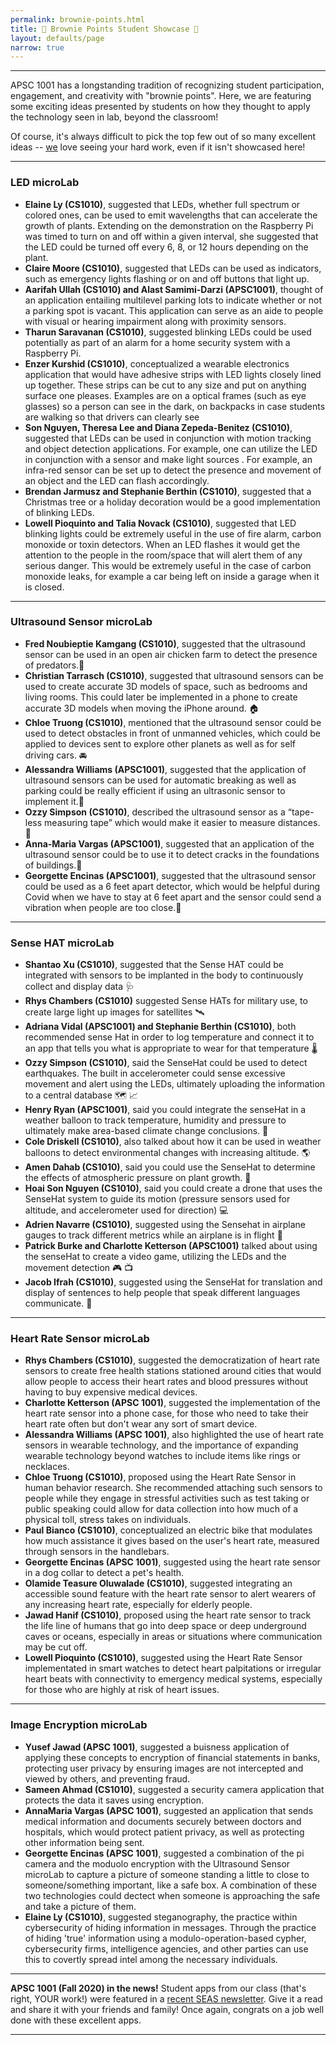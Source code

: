 ```yaml
---
permalink: brownie-points.html
title: 👑 Brownie Points Student Showcase 👑
layout: defaults/page
narrow: true
---
```


<!--- #### Table of Contents -->
<!--- - [Final Project](#final-project) -->
<!--- - [Assignment 4](#assignment-4) -->
<!--- - [Assignment 3](#assignment-3) -->
<!--- - [Assignment 2](#assignment-2) -->
<!--- - [Assignment 1](#assignment-1) -->



<hr>

APSC 1001 has a longstanding tradition of recognizing student participation, engagement, and creativity with "brownie points". Here, we are featuring some exciting ideas presented by students on how they thought to apply the technology seen in lab, beyond the classroom!

Of course, it's always difficult to pick the top few out of so many excellent ideas -- [we](contact.html) love seeing your hard work, even if it isn't showcased here!

<hr>

### LED microLab
- **Elaine Ly (CS1010)**, suggested that LEDs, whether full spectrum or colored ones, can be used to emit wavelengths that can accelerate the growth of plants. Extending on the demonstration on the Raspberry Pi was timed to turn on and off within a given interval, she suggested that the LED could be turned off every 6, 8, or 12 hours depending on the plant.
- **Claire Moore (CS1010)**, suggested that LEDs can be used as indicators, such as emergency lights flashing or on and off buttons that light up.
- **Aarifah Ullah (CS1010) and Alast Samimi-Darzi (APSC1001)**, thought of an application entailing multilevel parking lots to indicate whether or not a parking spot is vacant. This application can serve as an aide to people with visual or hearing impairment along with proximity sensors.
- **Tharun Saravanan (CS1010)**, suggested blinking LEDs could be used potentially as part of an alarm for a home security system with a Raspberry Pi.
- **Enzer Kurshid (CS1010)**, conceptualized a wearable electronics application that would have adhesive strips with LED lights closely lined up together. These strips can be cut to any size and put on anything surface one pleases. Examples are on a optical frames (such as eye glasses) so a person can see in the dark, on backpacks in case students are walking so that drivers can clearly see
- **Son Nguyen, Theresa Lee and Diana Zepeda-Benitez (CS1010)**, suggested that LEDs can be used in conjunction with motion tracking and object detection applications. For example, one can utilize the LED in conjunction with a sensor and make light sources . For example, an infra-red sensor can be set up to detect the presence and movement of an object and the LED can flash accordingly.
- **Brendan Jarmusz and Stephanie Berthin (CS1010)**, suggested that a Christmas tree or a holiday decoration would be a good implementation of blinking LEDs.
- **Lowell Pioquinto and Talia Novack (CS1010)**, suggested that LED blinking lights could be extremely useful in the use of fire alarm, carbon monoxide or toxin detectors. When an LED flashes it would get the attention to the people in the room/space that will alert them of any serious danger. This would be extremely useful in the case of carbon monoxide leaks, for example a car being left on inside a garage when it is closed.


<hr>

### Ultrasound Sensor microLab
- **Fred Noubieptie Kamgang (CS1010)**, suggested that the ultrasound sensor can be used in an open air chicken farm to detect the presence of predators.🐓
- **Christian Tarrasch (CS1010)**, suggested that ultrasound sensors can be used to create accurate 3D models of space, such as bedrooms and living rooms. This could later be implemented in a phone to create accurate 3D models when moving the iPhone around. 🏠
- **Chloe Truong (CS1010)**, mentioned that the ultrasound sensor could be used to detect obstacles in front of unmanned vehicles, which could be applied to devices sent to explore other planets as well as for self driving cars. 🚘
- **Alessandra Williams (APSC1001)**, suggested that the application of ultrasound sensors can be used for automatic breaking as well as parking could be really efficient if using an ultrasonic sensor to implement it.🛑
- **Ozzy Simpson (CS1010)**, described the ultrasound sensor as a “tape-less measuring tape” which would make it easier to measure distances.🧰
- **Anna-Maria Vargas (APSC1001)**, suggested that an application of the ultrasound sensor could be to use it to detect cracks in the foundations of buildings.🏢
- **Georgette Encinas (APSC1001)**, suggested that the ultrasound sensor could be used as a 6 feet apart detector, which would be helpful during Covid when we have to stay at 6 feet apart and the sensor could send a vibration when people are too close.🦠

<hr>

### Sense HAT microLab
- **Shantao Xu (CS1010)**, suggested that the Sense HAT could be integrated with sensors to be implanted in the body to continuously collect and display data 🩺
- **Rhys Chambers (CS1010)** suggested Sense HATs for military use, to create large light up images for satellites 🛰️
- **Adriana Vidal  (APSC1001) and Stephanie Berthin (CS1010)**, both recommended sense Hat in order to log temperature and connect it to an app that tells you what is appropriate to wear for that temperature 🌡️
- **Ozzy Simpson (CS1010)**, said the SenseHat could be used to detect earthquakes. The built in accelerometer could sense excessive movement and alert using the LEDs, ultimately uploading the information to a central database 🗺️ 📈
- **Henry Ryan  (APSC1001)**, said you could integrate the senseHat in a weather balloon to track temperature, humidity and pressure to ultimately make area-based climate change conclusions. 🎈 
- **Cole Driskell  (CS1010)**, also talked about how it can be used in weather balloons to detect environmental changes with increasing altitude. 🌎
- **Amen Dahab (CS1010)**, said you could use the SenseHat to determine the effects of atmospheric pressure on plant growth. 🌱
- **Hoai Son Nguyen (CS1010)**, said you could create a drone that uses the SenseHat system to guide its motion (pressure sensors used for altitude, and accelerometer used for direction) 💻
- **Adrien Navarre (CS1010)**, suggested using the Sensehat in airplane gauges to track different metrics while an airplane is in flight 🛫
- **Patrick Burke and Charlotte Ketterson (APSC1001)** talked about using the senseHat to create a video game, utilizing the LEDs and the movement detection 🎮 📺
- **Jacob Ifrah (CS1010)**, suggested using the SenseHat for translation and display of sentences to help people that speak different languages communicate. 📱

<hr>

### Heart Rate Sensor microLab
- **Rhys Chambers (CS1010)**, suggested the democratization of heart rate sensors to create free health stations stationed around cities that would allow people to access their heart rates and blood pressures without having to buy expensive medical devices.
- **Charlotte Ketterson (APSC 1001)**,  suggested the implementation of the heart rate sensor into a phone case, for those who need to take their heart rate often but don't wear any sort of smart device. 
- **Alessandra Williams (APSC 1001)**,  also highlighted the use of heart rate sensors in wearable technology, and the importance of expanding wearable technology beyond watches to include items like rings or necklaces.
- **Chloe Truong (CS1010)**, proposed using the Heart Rate Sensor in human behavior research. She recommended attaching such sensors to people while they engage in stressful activities such as test taking or public speaking could allow for data collection into how much of a physical toll, stress takes on individuals. 
- **Paul Bianco (CS1010)**, conceptualized an electric bike that modulates how much assistance it gives based on the user's heart rate, measured through sensors in the handlebars.
- **Georgette Encinas (APSC 1001)**, suggested using the heart rate sensor in a dog collar to detect a pet's health.
- **Olamide Teasure Oluwalade (CS1010)**, suggested integrating an accessible sound feature with the heart rate sensor to alert wearers of any increasing heart rate, especially for elderly people.
- **Jawad Hanif (CS1010)**, proposed using the heart rate sensor to track the life line of humans that go into deep space or deep underground caves or oceans, especially in areas or situations where communication may be cut off.
- **Lowell Pioquinto (CS1010)**, suggested using the Heart Rate Sensor implementated in smart watches to detect heart palpitations or irregular heart beats with connectivity to emergency medical systems, especially for those who are highly at risk of heart issues.

<hr>

### Image Encryption microLab
- **Yusef Jawad (APSC 1001)**, suggested a buisness application of applying these concepts to encryption of financial statements in banks, protecting user privacy by ensuring images are not intercepted and viewed by others, and preventing fraud.
- **Sameen Ahmad (CS1010)**, suggested a security camera application that protects the data it saves using encryption.
- **AnnaMaria Vargas (APSC 1001)**, suggested an application that sends medical information and documents securely between doctors and hospitals, which would protect patient privacy, as well as protecting other information being sent.
- **Georgette Encinas (APSC 1001)**, suggested a combination of the pi camera and the moduolo encryption with the Ultrasound Sensor microLab to capture a picture of someone standing a little to close to someone/something important, like a safe box. A combination of these two technologies could dectect when someone is approaching the safe and take a picture of them. 
- **Elaine Ly (CS1010)**, suggested steganography, the practice within cybersecurity of hiding information in messages. Through the practice of hiding 'true' information using a modulo-operation-based cypher, cybersecurity firms, intelligence agencies, and other parties can use this to covertly spread intel among the necessary individuals. 

<hr>


**APSC 1001 (Fall 2020) in the news!** Student apps from our class (that's right, YOUR work!) were featured in a <a href="https://www.seas.gwu.edu/seas-students-create-apps-promote-social-awareness-during-covid-19" target="_blank">recent SEAS newsletter</a>. Give it a read and share it with your friends and family! Once again, congrats on a job well done with these excellent apps.

<hr>

<!--- Congratulations on your outstanding work this fall, everyone! -->

<!--- 
### Final Project

After the final project presentations, both the [instruction team](contact.html) and the students voted on their favorite app.

- **INSTRUCTION TEAM AWARD:** <a href="https://x.thunkable.com/projectPage/5fc9459da34a4a001313768a" target="_blank">Group 3's Quarantine Quality app</a> made by Jack Brookshaw, Kaj Boeri, and Ben Chapman
- **STUDENT CHOICE AWARD:** <a href="https://x.thunkable.com/projectPage/5fc9462642f6870012dae087" target="_blank">Group 7's Crowd Alert app</a> made by Lucas Mah, Lily Samoyan, and Joachim Santiago

### Assignment 4
- <a href="https://x.thunkable.com/projectPage/5fb5db1a013fb000110ac7a9" target="_blank">Lily Samoyan made an app to aid someone walking alone who feels like they are being followed 🔔</a>
- <a href="https://x.thunkable.com/projectPage/5fb5dcf264d1900011cd6993" target="_blank">Evan Fries designed a timer to help with workouts 🏋️‍♀️</a>
- <a href="https://x.thunkable.com/projectPage/5fb5df970f85e50011586bfe" target="_blank">Henry Mackay used Thunkable variables to make a custom-length timer ⌚</a>
- <a href="https://x.thunkable.com/projectPage/5fb5dfc156167b0012c49cc3" target="_blank">Maria Hayes Navas made a "relaxation timer" that plays relaxing wave sounds 🏝</a>

### Assignment 3
- <a href="https://x.thunkable.com/projectPage/5faad3bc84c67914f3f89e7f" target="_blank">Rigel Brown made a spin-off of the Magic 8 Ball toy 🎱</a>
- <a href="https://x.thunkable.com/projectPage/5faad42eca43540012a0def9" target="_blank">Lily Samoyan made a slideshow to guide you through the motions at the beginning of "Avatar: The Last Airbender" 🌊🪨🔥💨</a>
- <a href="https://x.thunkable.com/projectPage/5faad81565eb77116c91c72e" target="_blank">Marcela Pineda made an emergency app to call 911 when the phone is shaken 🚨</a>
    - Yes, this is safe to try on your phone -- it won't dial the number automatically
    
### Assignment 2
- <a href="https://x.thunkable.com/projectPage/5f97282932b3930011b5a139" target="_blank">Rigel Brown added a fun animation and cleaned up the UI 📱</a>
- <a href="https://x.thunkable.com/projectPage/5f9728d41322700011b01a6f" target="_blank">Jack Brookshaw reimagined the app into a golf shot timer ⛳</a>
- <a href="https://x.thunkable.com/projectPage/5f972944c106cc001199ce6b" target="_blank">Jack Palaian added a reminder to vote featuring Barack Obama 🗳</a>
- <a href="https://x.thunkable.com/projectPage/5f972acfd41f0f00117706da" target="_blank">Caitlyn Hollander's timer cycles through colors during the countdown and has a happy surprise at the end 🎨</a>
- <a href="https://x.thunkable.com/projectPage/5fad84f354b28320f1ec1237" target="_blank">Henry MacKay's timer includes an awesome weather report integration ⛅</a>

### Assignment 1
- <a href="https://x.thunkable.com/projectPage/5f8a000723e62b001366e710" target="_blank">Brendan Humphrey added camera functionality 📸</a>
- <a href="https://x.thunkable.com/projectPage/5f8a02f10db58e00118223fd" target="_blank">Kaj Boeri sketched out an idea for a workout app 💪</a>
- <a href="https://x.thunkable.com/projectPage/5f89fac95573560011858019" target="_blank">Lily Samoyan translated the app's text-to-speech greeting into Spanish 🌍</a>

-->
